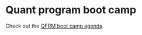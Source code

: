# Quant program boot camp
Check out the [QFRM boot camp agenda](https://pbenson.github.io/qfrm-bootcamp/).
